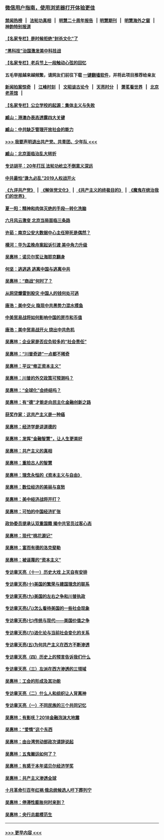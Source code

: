 ### [微信用户指南，使用浏览器打开体验更佳](https://github.com/gfw-breaker/banned-news1/blob/master/indexes/wechat-guide.md?t=0)
#### [禁闻热榜](热点新闻.md?t=0)  &nbsp;&nbsp;|&nbsp;&nbsp; [法轮功真相](https://github.com/gfw-breaker/truth/blob/master/README.md?t=0) &nbsp;&nbsp;|&nbsp;&nbsp; [明慧二十周年报告](https://github.com/gfw-breaker/mh-reports/blob/master/README.md?t=0) &nbsp;&nbsp;|&nbsp;&nbsp;[明慧期刊](https://github.com/gfw-breaker/mh-qikan) &nbsp;&nbsp;|&nbsp;&nbsp; [明慧海外之窗](https://github.com/gfw-breaker/mh-news/blob/master/README.md?t=0) &nbsp;&nbsp;|&nbsp;&nbsp; [神韵特别报道](https://github.com/gfw-breaker/mh-news/blob/master/shenyun.md?t=0)
#### [【名家专栏】是时候拒绝“封杀文化”了](../pages/nsc423/n11814093.md?t=02140155) 
#### [“黑科技”治国激发美中科技战](../pages/nsc423/n11638056.md?t=02140155) 
#### [【名家专栏】老兵节上一段触动心弦的回忆](../pages/nsc423/n11646016.md?t=02140155) 
#### 五毛举报越来越频繁，请网友们前往下载 [一键翻墙软件](https://github.com/gfw-breaker/ssr-accounts)，并将此项目推荐给亲友
#### [新闻拍案惊奇](https://github.com/gfw-breaker/banned-news1/blob/master/pages/link4.md) &nbsp;&nbsp;|&nbsp;&nbsp; [江峰时刻](https://github.com/gfw-breaker/banned-news1/blob/master/pages/link4.md) &nbsp;&nbsp;|&nbsp;&nbsp; [文昭谈古论今](https://github.com/gfw-breaker/banned-news1/blob/master/pages/link4.md) &nbsp;&nbsp;|&nbsp;&nbsp; [天亮时分](https://github.com/gfw-breaker/banned-news1/blob/master/pages/link4.md) &nbsp;&nbsp;|&nbsp;&nbsp; [萧茗看世界](https://github.com/gfw-breaker/banned-news1/blob/master/pages/link4.md) &nbsp;&nbsp;|&nbsp;&nbsp; [北京老茶馆](https://github.com/gfw-breaker/banned-news1/blob/master/pages/link4.md) &nbsp;&nbsp;|&nbsp;&nbsp; 
#### [【名家专栏】公立学校的起源：集体主义与失败](../pages/nsc423/n11601833.md?t=02140155) 
#### [臧山：港澳办表态透露四大关键](../pages/nsc423/n11421628.md?t=02140155) 
#### [臧山：中共缺乏管理开放社会的能力](../pages/nsc423/n11407457.md?t=02140155) 
#### [>>> 我要声明退出共产党、共青团、少年队 <<<](https://github.com/begood0513/goodnews/blob/master/quit/letter.md) 
#### [臧山：北京面临治乱大转折](../pages/nsc423/n11406895.md?t=02140155) 
#### [专访胡平：20年打压 法轮功屹立不倒意义深远](../pages/nsc423/n11398800.md?t=02140155) 
#### [中共最怕“逢九必乱”2019人权战开火](../pages/nsc423/n11385248.md?t=02140155) 
#### [《九评共产党》](https://github.com/begood0513/9ping.md/blob/master/README.md) &nbsp;|&nbsp; [《解体党文化》](../../../../jtdwh.md/blob/master/README.md)  &nbsp;|&nbsp; [《共产主义的终极目的》](../../../../gczydzjmd.md/blob/master/README.md) &nbsp;|&nbsp; [《魔鬼在统治我们的世界》](../../../../mgztzwmdsj.md/blob/master/README.md) 
#### [夏一阳：精神和肉体灭绝的手段—转化洗脑](../pages/nsc423/n11368250.md?t=02140155) 
#### [六月风云激变 北京当局面临三条路](../pages/nsc423/n11313668.md?t=02140155) 
#### [许茹：南京公安大数据中心主任猝死是偶然？](../pages/nsc423/n11064744.md?t=02140155) 
#### [横河：华为孟晚舟案起诉引渡 美中角力升级](../pages/nsc423/n11027230.md?t=02140155) 
#### [吴惠林：诺贝尔奖让海耶克翻身](../pages/nsc423/n10890049.md?t=02140155) 
#### [何坚：逃逃逃 逃离中国与逃离中共](../pages/nsc423/n10592891.md?t=02140155) 
#### [吴惠林：“商战”何时了？](../pages/nsc423/n10573558.md?t=02140155) 
#### [从网贷爆雷到股灾 中国人的钱何处可逃](../pages/nsc423/n10572800.md?t=02140155) 
#### [唐浩：美中交火 隐现中共黑势力混水摸鱼](../pages/nsc423/n10544040.md?t=02140155) 
#### [中美贸易战将如何影响中国的房市和币值](../pages/nsc423/n10543697.md?t=02140155) 
#### [唐浩：美中贸易战开火 烧出中共危机](../pages/nsc423/n10540126.md?t=02140155) 
#### [吴惠林：企业家是否应负较多的“社会责任”](../pages/nsc423/n10535022.md?t=02140155) 
#### [吴惠林：“川普奇迹”一点都不稀奇](../pages/nsc423/n10512808.md?t=02140155) 
#### [吴惠林：平议“修正资本主义”](../pages/nsc423/n10495724.md?t=02140155) 
#### [吴惠林：川普的外交政策可预测吗？](../pages/nsc423/n10462387.md?t=02140155) 
#### [吴惠林：“全球化”会终结吗？](../pages/nsc423/n10452838.md?t=02140155) 
#### [吴惠林：有“德”才能走向民主化金融创新之路](../pages/nsc423/n10432292.md?t=02140155) 
#### [获奖作家：这共产主义是一种癌](../pages/nsc423/n10431541.md?t=02140155) 
#### [吴惠林：经济学是讲道德的](../pages/nsc423/n10398014.md?t=02140155) 
#### [吴惠林：发挥“金融智慧”，让人生更美好](../pages/nsc423/n10375019.md?t=02140155) 
#### [吴惠林：共产主义的真相](../pages/nsc423/n10351394.md?t=02140155) 
#### [吴惠林：重拾古人的智慧](../pages/nsc423/n10337691.md?t=02140155) 
#### [吴惠林：理念永恒的《资本主义与自由》](../pages/nsc423/n10316274.md?t=02140155) 
#### [吴惠林：数位经济的美丽与哀愁](../pages/nsc423/n10292946.md?t=02140155) 
#### [吴惠林：美中经济战将开打？](../pages/nsc423/n10258825.md?t=02140155) 
#### [吴惠林：可怕的中国经济扩张](../pages/nsc423/n10219147.md?t=02140155) 
#### [政协委员提承认双重国籍 揭中共官员过客心态](../pages/nsc423/n10208809.md?t=02140155) 
#### [吴惠林：现代“桃花源记”](../pages/nsc423/n10185234.md?t=02140155) 
#### [吴惠林：富而有德的洛克斐勒](../pages/nsc423/n10142264.md?t=02140155) 
#### [吴惠林：被诬蔑的“资本主义”](../pages/nsc423/n10124816.md?t=02140155) 
#### [专访章天亮（十一）历史大戏 上天自有安排](../pages/nsc423/n10094905.md?t=02140155) 
#### [专访章天亮(十)美国的繁荣与建国理念的联系](../pages/nsc423/n10094899.md?t=02140155) 
#### [专访章天亮(九)美国的左右之争和川普执政](../pages/nsc423/n10094889.md?t=02140155) 
#### [专访章天亮(八)怎么看待美国的一些社会现象](../pages/nsc423/n10094857.md?t=02140155) 
#### [专访章天亮(七)传统与现代——美国价值之争](../pages/nsc423/n10093140.md?t=02140155) 
#### [专访章天亮(六)进化论与当前社会变化的关系](../pages/nsc423/n10092036.md?t=02140155) 
#### [专访章天亮(五)为何共产主义在西方不断渗透](../pages/nsc423/n10083620.md?t=02140155) 
#### [专访章天亮（四）历史上的预言告诉我们什么](../pages/nsc423/n10083606.md?t=02140155) 
#### [专访章天亮（三）左派在西方渗透的三领域](../pages/nsc423/n10081115.md?t=02140155) 
#### [吴惠林：工会的形成及其功能](../pages/nsc423/n10080633.md?t=02140155) 
#### [专访章天亮（二）什么人和组织让人背离神](../pages/nsc423/n10076637.md?t=02140155) 
#### [专访章天亮（一）不同民族的三个共同记忆](../pages/nsc423/n10074188.md?t=02140155) 
#### [吴惠林：有影呒？2018金融泡沫大地震](../pages/nsc423/n10040534.md?t=02140155) 
#### [吴惠林：“爱情”这个东西](../pages/nsc423/n10019423.md?t=02140155) 
#### [吴惠林：由台湾劳动部政次请辞说起](../pages/nsc423/n9979679.md?t=02140155) 
#### [吴惠林：五鬼搬运如何了？](../pages/nsc423/n9925338.md?t=02140155) 
#### [吴惠林：有感于本年诺贝尔经济学奖](../pages/nsc423/n9871883.md?t=02140155) 
#### [吴惠林：共产主义渗透全球](../pages/nsc423/n9812748.md?t=02140155) 
#### [十月革命引百年红祸 俄总统候选人吁下葬列宁](../pages/nsc423/n9810182.md?t=02140155) 
#### [吴惠林：停滞性膨胀何时来到？](../pages/nsc423/n9764136.md?t=02140155) 
#### [吴惠林：央行总裁模范生](../pages/nsc423/n9728134.md?t=02140155) 

----
#### [ >>> 更早内容 <<< ](../indexes/nsc423-earlier.md)
